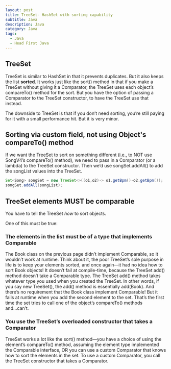 ```yaml
---
layout: post
title: TreeSet- HashSet with sorting capability
subtitle: Java 
description: Java
category: Java
tags:
  - Java
  - Head First Java
---
```


## TreeSet
TreeSet is similar to HashSet in that it prevents duplicates. But it also keeps
the list **sorted**. It works just like the sort() method in that if you make a
TreeSet without giving it a Comparator, the TreeSet uses each object’s
compareTo() method for the sort. But you have the option of passing a
Comparator to the TreeSet constructor, to have the TreeSet use that instead.

The downside to TreeSet is that if you don’t need sorting, you’re still paying
for it with a small performance hit. But it is very minor.

## Sorting via custom field, not using Object's compareTo() method
If we want the TreeSet to sort on something different (i.e., to NOT use
SongV4’s compareTo() method), we need to pass in a Comparator (or a
lambda) to the TreeSet constructor. Then we’d use songSet.addAll() to add
the songList values into the TreeSet.

```java
Set<Song> songSet = new TreeSet<>((o1,o2)-> o1.getBpm()-o2.getBpm());
songSet.addAll(songList);
```

## TreeSet elements MUST be comparable
You have to tell the TreeSet *how* to sort objects.

One of this must be true:
### The elements in the list must be of a type that implements Comparable
The Book class on the previous page didn’t implement Comparable, so
it wouldn’t work at runtime. Think about it, the poor TreeSet’s sole
purpose in life is to keep your elements sorted, and once again—it had
no idea how to sort Book objects! It doesn’t fail at compile-time,
because the TreeSet add() method doesn’t take a Comparable type. The
TreeSet add() method takes whatever type you used when you created
the TreeSet. In other words, if you say new TreeSet<Book>(), the add()
method is essentially add(Book). And there’s no requirement that the
Book class implement Comparable! But it fails at runtime when you add
the second element to the set. That’s the first time the set tries to call one
of the object’s compareTo() methods and...can’t.

### You use the TreeSet’s overloaded constructor that takes a Comparator
TreeSet works a lot like the sort() method—you have a choice of using
the element’s compareTo() method, assuming the element type
implemented the Comparable interface, OR you can use a custom
Comparator that knows how to sort the elements in the set. To use a
custom Comparator, you call the TreeSet constructor that takes a
Comparator.







